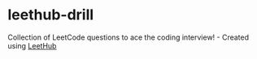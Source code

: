 # leethub-drill
Collection of LeetCode questions to ace the coding interview! - Created using [LeetHub](https://github.com/QasimWani/LeetHub)
